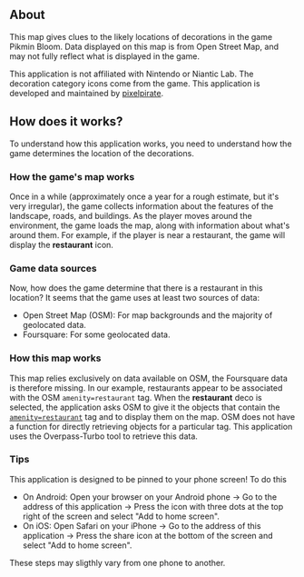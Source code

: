 ## About

This map gives clues to the likely locations of decorations in the game Pikmin Bloom. Data displayed on this map is from Open Street Map, and may not fully reflect what is displayed in the game.

This application is not affiliated with Nintendo or Niantic Lab. The decoration category icons come from the game. This application is developed and maintained by [pixelpirate](https://pixelpirate.fr).

## How does it works?

To understand how this application works, you need to understand how the game determines the location of the decorations.

### How the game's map works

Once in a while (approximately once a year for a rough estimate, but it's very irregular), the game collects information about the features of the landscape, roads, and buildings.
As the player moves around the environment, the game loads the map, along with information about what's around them.
For example, if the player is near a restaurant, the game will display the **restaurant** icon.

### Game data sources

Now, how does the game determine that there is a restaurant in this location? It seems that the game uses at least two sources of data:

- Open Street Map (OSM): For map backgrounds and the majority of geolocated data.
- Foursquare: For some geolocated data.

### How this map works

This map relies exclusively on data available on OSM, the Foursquare data is therefore missing. In our example, restaurants appear to be associated with the OSM `amenity=restaurant` tag.
When the **restaurant** deco is selected, the application asks OSM to give it the objects that contain the [`amenity=restaurant`](https://wiki.openstreetmap.org/wiki/Key:amenity) tag and to display them on the map.
OSM does not have a function for directly retrieving objects for a particular tag. This application uses the Overpass-Turbo tool to retrieve this data.

### Tips

This application is designed to be pinned to your phone screen! To do this
- On Android: Open your browser on your Android phone -> Go to the address of this application -> Press the icon with three dots at the top right of the screen and select "Add to home screen".
- On iOS: Open Safari on your iPhone -> Go to the address of this application -> Press the share icon at the bottom of the screen and select "Add to home screen".

These steps may sligthly vary from one phone to another.

